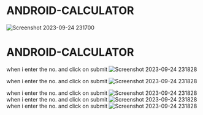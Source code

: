 # ANDROID-CALCULATOR
![Screenshot 2023-09-24 231700](https://github.com/Narayan-Thakare/ANDROID-CALCULATOR/assets/113063658/cd26a5d8-af2d-4cca-8a22-5109b92f35f3)
# ANDROID-CALCULATOR
when i enter the no. and click on submit
![Screenshot 2023-09-24 231828](https://github.com/Narayan-Thakare/ANDROID-CALCULATOR/assets/113063658/93e61f3b-6e39-431f-abb8-ee9d8550a221)

when i enter the no. and click on submit
![Screenshot 2023-09-24 231828](https://github.com/Narayan-Thakare/ANDROID-CALCULATOR/assets/113063658/93e61f3b-6e39-431f-abb8-ee9d8550a221)

when i enter the no. and click on submit
![Screenshot 2023-09-24 231828](https://github.com/Narayan-Thakare/ANDROID-CALCULATOR/assets/113063658/93e61f3b-6e39-431f-abb8-ee9d8550a221)
when i enter the no. and click on submit
![Screenshot 2023-09-24 231828](https://github.com/Narayan-Thakare/ANDROID-CALCULATOR/assets/113063658/93e61f3b-6e39-431f-abb8-ee9d8550a221)
when i enter the no. and click on submit
![Screenshot 2023-09-24 231828](https://github.com/Narayan-Thakare/ANDROID-CALCULATOR/assets/113063658/93e61f3b-6e39-431f-abb8-ee9d8550a221)
